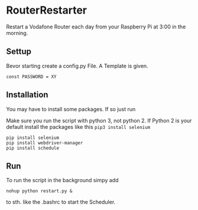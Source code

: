 # RouterRestarter
Restart a Vodafone Router each day from your Raspberry Pi at 3:00 in the morning.

## Settup

Bevor starting create a config.py File. A Template is given.

```
const PASSWORD = XY
```

## Installation

You may have to install some packages. If so just run

Make sure you run the script with python 3, not python 2. If Python 2 is your default install the packages like this ```pip3 install selenium```

```
pip install selenium
pip install webdriver-manager
pip install schedule
```

## Run

To run the script in the background simpy add

```
nohup python restart.py &
```

to sth. like the .bashrc to start the Scheduler.

